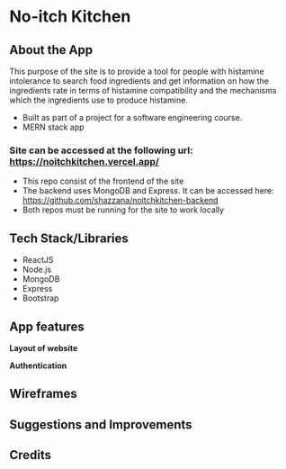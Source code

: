 # No-itch Kitchen

## About the App

This purpose of the site is to provide a tool for people with histamine intolerance to search food ingredients and get information on how the ingredients rate in terms of histamine compatibility and the mechanisms which the ingredients use to produce histamine. 
<!-- Logged in users can save ingredients into organized lists. -->

- Built as part of a project for a software engineering course.
- MERN stack app

### Site can be accessed at the following url: https://noitchkitchen.vercel.app/

- This repo consist of the frontend of the site
- The backend uses MongoDB and Express. It can be accessed here: https://github.com/shazzana/noitchkitchen-backend
- Both repos must be running for the site to work locally

## Tech Stack/Libraries

- ReactJS
- Node.js
- MongoDB
- Express
- Bootstrap

<!-- ## API used
-  -->

## App features

**Layout of website**

**Authentication**

## Wireframes

## Suggestions and Improvements

## Credits
